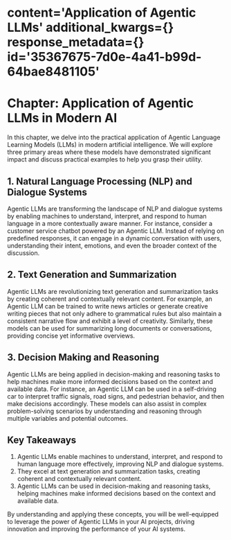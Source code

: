 # content='Application of Agentic LLMs' additional_kwargs={} response_metadata={} id='35367675-7d0e-4a41-b99d-64bae8481105'

 # Chapter: Application of Agentic LLMs in Modern AI

In this chapter, we delve into the practical application of Agentic Language Learning Models (LLMs) in modern artificial intelligence. We will explore three primary areas where these models have demonstrated significant impact and discuss practical examples to help you grasp their utility.

## 1. Natural Language Processing (NLP) and Dialogue Systems

Agentic LLMs are transforming the landscape of NLP and dialogue systems by enabling machines to understand, interpret, and respond to human language in a more contextually aware manner. For instance, consider a customer service chatbot powered by an Agentic LLM. Instead of relying on predefined responses, it can engage in a dynamic conversation with users, understanding their intent, emotions, and even the broader context of the discussion.

## 2. Text Generation and Summarization

Agentic LLMs are revolutionizing text generation and summarization tasks by creating coherent and contextually relevant content. For example, an Agentic LLM can be trained to write news articles or generate creative writing pieces that not only adhere to grammatical rules but also maintain a consistent narrative flow and exhibit a level of creativity. Similarly, these models can be used for summarizing long documents or conversations, providing concise yet informative overviews.

## 3. Decision Making and Reasoning

Agentic LLMs are being applied in decision-making and reasoning tasks to help machines make more informed decisions based on the context and available data. For instance, an Agentic LLM can be used in a self-driving car to interpret traffic signals, road signs, and pedestrian behavior, and then make decisions accordingly. These models can also assist in complex problem-solving scenarios by understanding and reasoning through multiple variables and potential outcomes.

## Key Takeaways

1. Agentic LLMs enable machines to understand, interpret, and respond to human language more effectively, improving NLP and dialogue systems.
2. They excel at text generation and summarization tasks, creating coherent and contextually relevant content.
3. Agentic LLMs can be used in decision-making and reasoning tasks, helping machines make informed decisions based on the context and available data.

By understanding and applying these concepts, you will be well-equipped to leverage the power of Agentic LLMs in your AI projects, driving innovation and improving the performance of your AI systems.